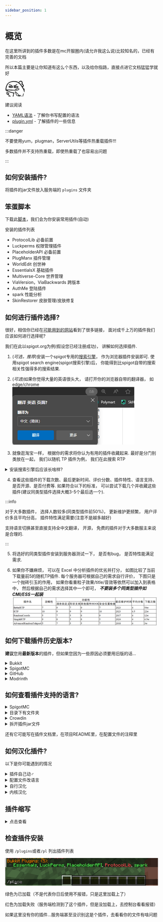 ```yaml
---
sidebar_position: 1
---
```


# 概览

在这里所讲到的插件多数是在mc开服圈内(请允许我这么说)比较知名的，已经有完善的文档

所以本篇主要是让你知道有这么个东西，以及给你指路，直接点进它文档猛猛学就好

![](_images/概览/餐叉.jpg)

建议阅读

- [YAML语法](/docs/扩展阅读/YAML语法/概览.md)     - 了解你书写配置的语法
- [plugin.yml](/docs/扩展阅读/plugin.yml.md)     - 了解插件的一些信息

:::danger

不要使用yum，plugman，ServerUtils等插件热重载插件!!!

多数插件并不支持热重载，即使热重载了也容易出问题

:::

## 如何安装插件?

将插件的jar文件放入服务端的 `plugins` 文件夹

## 笨蛋脚本

下载此[脚本](https://github.com/lilingfengdev/NitWiki-Script/releases/download/latest/auto-install-depend.exe)，我们会为你安装常用插件(自动)

安装的插件列表
* ProtocolLib 必备前置
* Luckperms 权限管理插件
* PlaceholderAPI 必备前置
* PlugManx 插件管理
* WorldEdit 创世神
* EssentialsX 基础插件
* Multiverse-Core 世界管理
* ViaVersion，ViaBackwards 跨版本
* AuthMe 登陆插件
* spark 性能分析
* SkinRestorer 皮肤管理/皮肤修复

## 如何进行插件选择?

很好，相信你已经在[可能用到的网站](/docs/准备工作/可能用到的网站.md)看到了很多链接， 面对成千上万的插件我们应该如何进行选择呢?

我们在此以spigot.org为例(假设您已经注册成功)， 讲解如何选择插件.

1. (*可选，推荐*)安装一个spigot专用的[搜索引擎](https://fof1092.de/Plugins/SSE/Redirect/)， 作为浏览器插件安装即可. 使用spigot search engine(spigot搜索引擎)后， 你能得到比spigot自带的搜索相关性强得多的搜索结果.
   
2. (*可选*)如果你觉得大量的英语很头大， 请打开你的浏览器自带的翻译器， 如edge/chrome 
![](_images/概览/浏览器翻译.png)

3. 就像逛淘宝一样， 根据你的需求将你认为有用的插件收藏起来. 最好是分门别类放在一起， 我们以随机 TP 插件为例， 我们在此搜索 RTP
<details>
    <summary>安装搜索引擎后应该长啥样?</summary>

![](_images/概览/Spigot搜索.png)

</details>

4. 查看这些插件的下载次数、最后更新时间、评价分数、插件特性、语言支持、是否开源、是否付费等. 如果符合以下的标准， 可以尝试下载几个并收藏这些插件(建议同类型插件选择大概3-5个最后选一个).

:::info

对于大多数插件， 选择人数较多(同类型插件前50%)， 更新维护更频繁， 用户评价多且平均分高， 插件特性满足需要(注意不是越多越好)

支持语言切换甚至直接支持全中文翻译， 开源， 免费的插件对于大多数服主来说是合理的.

:::

5. 将选好的同类型插件安装到服务器测试一下， 是否有bug， 是否特性能满足需求.

6. 如果你不嫌麻烦， 可以在 Excel 中分析插件的优劣并打分， 如图比较了当前下载量前5的随机TP插件. 每个服务器可根据自己的需求自行评价， 下图只是一个抛砖引玉的作用， 如果你看重粒子效果/title/音效等依然可以加入到表格中， 然后根据自己的需求选择其中一个即可， ***不要装多个同类型插件如CMI/ESS一起装***
![](_images/概览/同类插件评分选择.png)

## 如何下载插件历史版本?

**建议**您用**最新版本**的插件，但如果您因为一些原因必须要用旧版的话...

<details>
    <summary>Bukkit</summary>

![](_images/概览/历史版本-bukkit-1.png)

点击左侧文字可以查看详细内容

![](_images/概览/历史版本-bukkit-2.png)

这是更新日志

![](_images/概览/历史版本-bukkit-3.png)

</details>

<details>
    <summary>SpigotMC</summary>

![](_images/概览/历史版本-spigotmc.png)

</details>

<details>
    <summary>GitHub</summary>

在 Releases 中往下翻

![](_images/概览/历史版本-GitHub-1.png)

或者这样子

![](_images/概览/历史版本-GitHub-2.png)

![](_images/概览/历史版本-GitHub-3.png)


</details>

<details>
    <summary>Modrinth</summary>

![](_images/概览/历史版本-modrinth.png)

</details>



## 如何查看插件支持的语言?

<details>
    <summary>SpigotMC</summary>

![](_images/概览/查看语言-spigotmc.png)

</details>

<details>
    <summary>目录下有文件夹</summary>

插件文件夹中有Language，lang，locale之类的文件夹(或其他东西?)

![](_images/概览/查看语言-1.png)

找 zhcn，zh-cn，zh-CN，chinese 等字眼

![](_images/概览/查看语言-2.png)

然后一般要去插件配置文件把语言改成这里的文件名(此处为zh_cn)

</details>

<details>
    <summary>Crowdin</summary>

比如 https://www.spigotmc.org/resources/simpleclans.71242/

可以看到，语言那里给了个网站

![](_images/概览/查看语言-crowdin.png)

https://crowdin.com/project/simpleclans

看到有 Chinese Simplified chinese zh_cn zh_CN 之类的字眼就行

</details>

<details>
    <summary>拆开插件jar文件</summary>

比如 SkinsRestorer

在插件文件夹找不到语言文件夹

![](_images/概览/查看语言-拆开jar.png)

</details>

还有它可能写在插件文档里，在项目README里，在配置文件的注释里

## 如何汉化插件?

以下是你可能遇到的情况

<details>
    <summary>插件自己动♂</summary>

像luckperms，essentials，你服务器和客户端的语言设置成简体中文即可

</details>

<details>
    <summary>配置文件改语言</summary>

像HoloMobHealth，Gsit，你可以在插件配置文件中(一般在config.yml中)找到Language，lang等字眼

然后把把后面改成 zhcn，zh-cn，zh-CN，chinese 啥的，具体应该写什么这地方的注释可能提到，没提到那得靠你自己寻找了

比如**有时**可以用压缩软件打开插件jar文件找找

![](_images/概览/拆开jar.png)

</details>

<details>
    <summary>自行汉化</summary>

有些插件不提供别的语言，只提供一个语言文件 如 lang.yml，message.yml

就需要你自行汉化里面的内容了，去一些论坛翻翻也许能找到别人分享的汉化

#### GPT汉化?

口令参考

```
请将我给出的以yml格式存储的Minecraft插件的配置文件汉化，且不改变本身的可执行性，其中被两个%包裹的为变量请不要翻译，请翻译时不要带翻译腔，而是要翻译得自然、流畅和地道，使用优美和高雅的表达方式并代入Minecraft游戏内进行翻译，翻译后请以markdown代码块的格式发送

```

备注：本教程并非推荐服主通过 GPT 等 AI 进行机翻，我们不对服主利用 AI 产生文本的行为及其内容负责。
在正常 Minecraft 服主群体中，使用 GPT 会被视作一种经济但欠缺考虑的行为，若有能力或财力充足，请尽力贡献人工翻译或自行翻译，万不可直接交由机翻，否则可能会对玩家的游玩体验造成极大的损害。

</details>

<details>
    <summary>内核汉化</summary>

如果你要用的这个插件没有以上所提到的所有情况...

他**可能**把你要改的语言直接写死在代码里了，你要自己去改代码

</details>

## 插件缩写

<details>
    <summary>点击查看</summary>

AP 通常指楠木的 AttributePlus

ilo 通常指 ItemLoreOrigin

SX 通常指 SX-Attribute

MV 通常指 Multiverse-Core 2

Ady 通常指坏黑的 Adyeshach

NI 通常指 Neige 的 NeigeItems

MI 通常指 MyItems 或 MMOitems

Zap 通常指坏黑的 Zapkiel

trm 通常指 Arspale/Score9 的 TrMenu

trc 通常指 Arspale/Score9 的 TrChat

lp 通常指 LuckPerms

gm 通常指 GroupManager

龙核 通常指 DragonCore 等系列开头的插件

萌芽 通常指 萌芽引擎

ds 不常见，通常指 bbs内没有的 屌丝系列插件

dp 通常指楠木的 DungeonPlus

pex 通常指 PermissionEX

mm 通常指 MythicMobs

res 通常指 Zrips 团队的 Residence

ess/essx 通常指 Essentials/EssentialsX

ae 通常指 AdvancedEnchantments

eco 通常指 EcoEnchants，腐竹圈只对 Auxlior 家的附魔感兴趣，大部分没有接触过他的其他插件

hd 通常指 HolographicDisplays

dh 通常指 DecentHolograms

gd 通常指 GriefDefender

ia 通常指 ItemsAdder

dm 通常指 DeluxeMenus

cls 通常指 ClearScreen

tm 通常指 TitleManager

tab 通常指 Nemzamy 的 Tab Reborn

qs 一般指 鬼畜畜 现行维护的 QuickShop-Reremake

we 通常指 WorldEdit

wg 通常指 WorldGuard

fawe 通常指 FasyAsyncWorldEdit

vs 通常指 VoxelSnipper，少见

papi 通常指 PlaceholderAPI

ps 通常指 PlotSquared

pm 通常指 PlayMoney，部分神奇宝贝服会用到

pp 通常指 PlayerPoints

ke 通常指 TabooLib 下的一门脚本语言 Kether

sk 通常指 Skript 或 SkillAPI

ils 通常指 ItemLoreStats

oa 通常指 OriginAttribute

cc 通常指 ChestCommands 或 CrazyCrates

ncp 通常指 NoCheatPlus

mw 通常指 MultiWorld

mma 通常指 MythicArtifacts

wb 通常指 WorldBorder

sb 通常指的是计分板一类的插件

rli 指的是 弱鸡绿毛怪 开发的 RevivedLocyItems

chem 通常指坏黑的 Chemdah

bq 通常指 BetonQuests

mq 通常指 MangoQuests

aac 通常指 AdvancedAntiCheat

iv 通常指 InteractionVisualizer

btlp 通常指 BungeeTablistPlus

pmr 通常指 楠木的 PMRewards

plt 通常指米饭的 PlayerTitle

</details>

## 检查插件安装

使用 `/plugins`或者`/pl` 列出插件列表

![](_images/概览/插件列表.png)

绿色为已加载（不是代表你日后使用不报错，只是这里加载上了）

红色为加载失败（服务端检测到了这个插件，但是没加载上，去控制台看看报错）

如果这里没有你的插件...服务端甚至没识别这是个插件，去看看你的文件有啥问题
